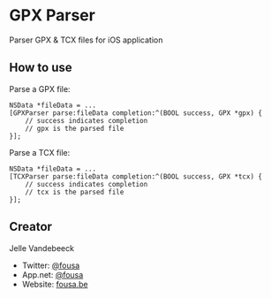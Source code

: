 # GPX Parser

Parser GPX & TCX files for iOS application

## How to use

Parse a GPX file:

	NSData *fileData = ...
	[GPXParser parse:fileData completion:^(BOOL success, GPX *gpx) {
		// success indicates completion
		// gpx is the parsed file
	}];

Parse a TCX file:

	NSData *fileData = ...
	[TCXParser parse:fileData completion:^(BOOL success, GPX *tcx) {
		// success indicates completion
		// tcx is the parsed file
	}];

## Creator

Jelle Vandebeeck

- Twitter: [@fousa](http://twitter.com/fousa)
- App.net: [@fousa](http://alpha.app.net/fousa)
- Website: [fousa.be](http://fousa.be)